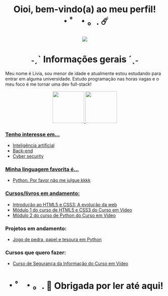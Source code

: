   <div align="center"> 
    <h1> Oioi, bem-vindo(a) ao meu perfil! ・゜・。. ☄️ </h1>
    <img src="https://giffiles.alphacoders.com/195/195287.gif" />
    <h1> ˗ˏˋ Informações gerais ´ˎ˗ </h1>
  </div>
 
Meu nome é Lívia, sou menor de idade e atualmente estou estudando para entrar em alguma universidade. Estudo programação nas horas vagas e o meu foco é me tornar uma dev full-stack! 

<div align="center">

  <a href="https://github.com/livia-lima">
  <img height="100em" src="https://github-readme-stats.vercel.app/api?username=livia-lima&show_icons=true&theme=tokyonight&include_all_commits=true&count_private=true"/>
  <img height="100em" src="https://github-readme-stats.vercel.app/api/top-langs/?username=livia-lima&layout=compact&langs_count=7&theme=tokyonight"/>
  
</div>

### Tenho interesse em...
- Inteligência artificial
- Back-end 
- Cyber security

### Minha linguagem favorita é...
- Python. Por favor não me julgue kkkk

### Cursos/livros em andamento:
- <a href ="https://altabooks.com.br/produto/introducao-ao-html5-e-css3-a-evolucao-da-web/">Introdução ao HTML5 e CSS3: A evolução da web </a>
- <a href= "https://www.youtube.com/playlist?list=PLHz_AreHm4dkZ9-atkcmcBaMZdmLHft8n"/>Módulo 1 do curso de HTML5 e CSS3 do Curso em Vídeo </a>
- <a href= "https://www.youtube.com/playlist?list=PLHz_AreHm4dk_nZHmxxf_J0WRAqy5Czye"/>Módulo 2 do curso de Python do Curso em Vídeo </a>

### Projetos em andamento:
- <a href="https://github.com/livia-lima/pedra-papel-tesoura-python">Jogo de pedra, papel e tesoura em Python </a>

### Cursos que quero fazer:
- <a href="https://www.youtube.com/playlist?list=PLHz_AreHm4dlaTyjolzCFC6IjLzO8O0XV"/>Curso de Segurança da Informação do Curso em Vídeo </a>

<div align="center">
  <h1> ・゜・。. 🚀 Obrigada por ler até aqui! </h1>
 </div>
